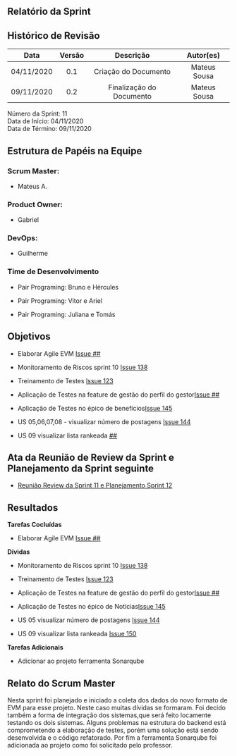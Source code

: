 
## Relatório da Sprint

## Histórico de Revisão

|   Data   |  Versão  |        Descrição       |          Autor(es)          |
|:--------:|:--------:|:----------------------:|:---------------------------:|
|04/11/2020|   0.1    | Criação do Documento        |   Mateus Sousa   |
|09/11/2020|   0.2    | Finalização do Documento        |   Mateus Sousa   |


Número da Sprint: 11 <br>
Data de Início:  04/11/2020 <br>
Data de Término: 09/11/2020 <br>

## Estrutura de Papéis na Equipe

### Scrum Master:
- Mateus A.

### Product Owner:
- Gabriel

### DevOps:
- Guilherme


### Time de Desenvolvimento

- Pair Programing: Bruno e Hércules
  

- Pair Programing: Vitor e Ariel
  

- Pair Programing: Juliana e Tomás


## Objetivos

- Elaborar Agile EVM [Issue ##](https://github.com/fga-eps-mds/2020.1-Grupo6/issues/)
- Monitoramento de Riscos sprint 10 [Issue 138](https://github.com/fga-eps-mds/2020.1-Grupo6/issues/138)

- Treinamento de Testes [Issue 123](https://github.com/fga-eps-mds/2020.1-Grupo6/issues/123)

- Aplicação de Testes na feature de gestão do perfil do gestor[Issue ##]()
- Aplicação de Testes no épico de benefícios[Issue 145](https://github.com/fga-eps-mds/2020.1-Grupo6/issues/145)

- US 05,06,07,08 - visualizar número de postagens [Issue 144](https://github.com/fga-eps-mds/2020.1-Grupo6/issues/144)

- US 09 visualizar lista rankeada [##](https://github.com/fga-eps-mds/2020.1-Grupo6/issues/)

## Ata da Reunião de Review da Sprint e Planejamento da Sprint seguinte

- [Reunião Review da Sprint 11 e Planejamento Sprint 12](https://github.com/fga-eps-mds/2020.1-Grupo6/issues/146)


## Resultados

**Tarefas Cocluídas** 

- Elaborar Agile EVM [Issue ##](https://github.com/fga-eps-mds/2020.1-Grupo6/issues/)

**Dívidas**

- Monitoramento de Riscos sprint 10 [Issue 138](https://github.com/fga-eps-mds/2020.1-Grupo6/issues/138)

- Treinamento de Testes [Issue 123](https://github.com/fga-eps-mds/2020.1-Grupo6/issues/123)

- Aplicação de Testes na feature de gestão do perfil do gestor[Issue ##]()
- Aplicação de Testes no épico de Notícias[Issue 145](https://github.com/fga-eps-mds/2020.1-Grupo6/issues/145)

- US 05 visualizar número de postagens [Issue 144](https://github.com/fga-eps-mds/2020.1-Grupo6/issues/144)

- US 09 visualizar lista rankeada [Issue 150](https://github.com/fga-eps-mds/2020.1-Grupo6/issues/150)

**Tarefas Adicionais**
- Adicionar ao projeto ferramenta Sonarqube


## Relato do Scrum Master

Nesta sprint foi planejado e iniciado a coleta dos dados do novo formato de EVM para esse projeto. Neste caso muitas dívidas se formaram. Foi decido também a forma de integração dos sistemas,que será feito locamente testando os dois sistemas. Alguns problemas na estrutura do backend está comprometendo a elaboração de testes, porém uma solução está sendo desenvolvida e o código refatorado. Por fim a ferramenta Sonarqube foi adicionada ao projeto como foi solicitado pelo professor.
